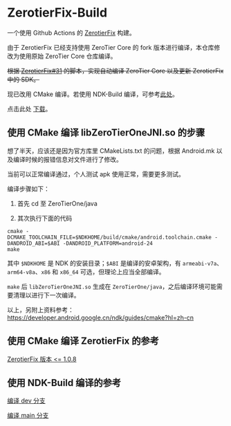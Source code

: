ZerotierFix-Build
======

一个使用 Github Actions 的 [ZerotierFix](https://github.com/kaaass/ZerotierFix) 构建。

由于 ZerotierFix 已经支持使用 ZeroTier Core 的 fork 版本进行编译，本仓库修改为使用原始 ZeroTier Core 仓库编译。

~~根据 [ZerotierFix#31](https://github.com/kaaass/ZerotierFix/issues/31) 的脚本，实现自动编译 ZeroTier Core 以及更新 ZerotierFix 中的 SDK。~~

现已改用 CMake 编译。若使用 NDK-Build 编译，可参考[此处](https://github.com/sffxzzp/ZerotierFix-Build#%E4%BD%BF%E7%94%A8-ndk-build-%E7%BC%96%E8%AF%91%E7%9A%84%E5%8F%82%E8%80%83)。

点击此处 [下载](https://nightly.ore-imo.tk/ZerotierFix-Build)。

使用 CMake 编译 libZeroTierOneJNI.so 的步骤
------

想了半天，应该还是因为官方库里 CMakeLists.txt 的问题，根据 Android.mk 以及编译时候的报错信息对文件进行了修改。

当前可以正常编译通过，个人测试 apk 使用正常，需要更多测试。

编译步骤如下：
1. 首先 cd 至 ZeroTierOne/java

2. 其次执行下面的代码

``` shell
cmake -DCMAKE_TOOLCHAIN_FILE=$NDKHOME/build/cmake/android.toolchain.cmake -DANDROID_ABI=$ABI -DANDROID_PLATFORM=android-24
make
```

其中 `$NDKHOME` 是 NDK 的安装目录；`$ABI` 是编译的安卓架构，有 `armeabi-v7a`、`arm64-v8a`、`x86` 和 `x86_64` 可选，但理论上应当全部编译。

`make` 后 `libZeroTierOneJNI.so` 生成在 `ZeroTierOne/java`，之后编译环境可能需要清理以进行下一次编译。

以上，另附上资料参考：https://developer.android.google.cn/ndk/guides/cmake?hl=zh-cn

使用 CMake 编译 ZerotierFix 的参考
------
[ZerotierFix 版本 <= 1.0.8](https://github.com/sffxzzp/ZerotierFix-Build/tree/892c0e6137bc93e1d6274be50ec6cf97cdf65edd)

使用 NDK-Build 编译的参考
------
[编译 dev 分支](https://github.com/sffxzzp/ZerotierFix-Build/tree/b8b7b28d26f1ada9e272d43dfb7283ccc231fcdd)

[编译 main 分支](https://github.com/sffxzzp/ZerotierFix-Build/tree/94add5f4cc6f0fb8c1237fa9b822708848d9221c)
